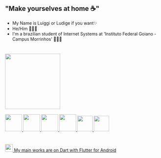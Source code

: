 
## "Make yourselves at home ☕"
- My Name is Luiggi or Ludige if you want✨
- He/Him 👨🏻‍💻
- I'm a brazilian student of Internet Systems at 'Instituto Federal Goiano - Campus Morrinhos' 🙋🏻‍♂️
#
<div>
<a href="https://github.com/ludige">
    <img loading="lazy" height="180em" src="https://github-readme-stats.vercel.app/api/top-langs/?username=ludige&layout=compact&langs_count=7&theme=dracula"/>
    <br> <br>
    <img loading="lazy" src="https://cdn.jsdelivr.net/gh/devicons/devicon/icons/java/java-original.svg" width="55" height="55"/>
    <img loading="lazy" src="https://cdn.jsdelivr.net/gh/devicons/devicon/icons/javascript/javascript-original.svg" width="55" height="55"/>
    <img loading="lazy" src="https://cdn.jsdelivr.net/gh/devicons/devicon/icons/nodejs/nodejs-original.svg" width="55" height="55"/>
    <img loading="lazy" src="https://cdn.jsdelivr.net/gh/devicons/devicon/icons/python/python-plain.svg" width="55" height="55"/>
    <img loading="lazy" src="https://cdn.jsdelivr.net/gh/devicons/devicon/icons/dart/dart-original.svg" width="50" height="50"/>
    <img loading="lazy" src="https://cdn.jsdelivr.net/gh/devicons/devicon/icons/flutter/flutter-original.svg" width="50" height="50"/>
</div>

#
<img loading="lazy" src="https://cdn.jsdelivr.net/gh/devicons/devicon/icons/flutter/flutter-original.svg" width="25" height="25"/> My main works are on Dart with Flutter for Android


